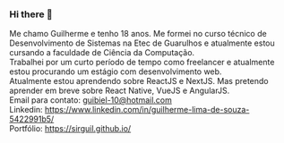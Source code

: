 ### Hi there 👋

Me chamo Guilherme e tenho 18 anos. Me formei no curso técnico de Desenvolvimento de Sistemas na Etec de Guarulhos e atualmente estou cursando a faculdade de Ciência da Computação. <br/>
Trabalhei por um  curto período de tempo como freelancer e atualmente estou procurando um estágio com desenvolvimento web.<br/>
Atualmente estou aprendendo sobre ReactJS e NextJS. Mas pretendo aprender em breve sobre React Native, VueJS e AngularJS.<br/>
Email para contato: guibiel-10@hotmail.com <br/>
Linkedin: https://www.linkedin.com/in/guilherme-lima-de-souza-5422991b5/ <br/>
Portfólio: https://sirguil.github.io/
